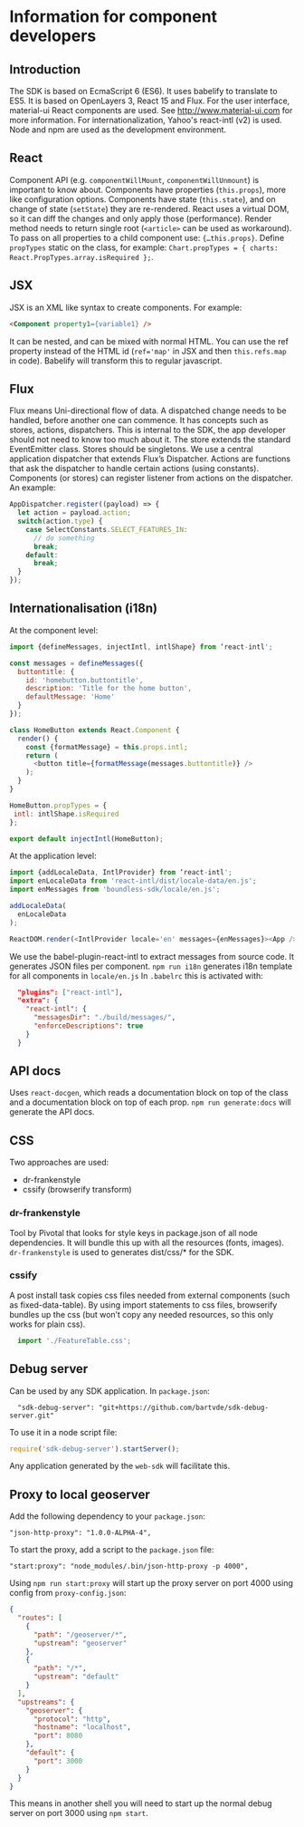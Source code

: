 # Information for component developers

## Introduction

The SDK is based on EcmaScript 6 (ES6). It uses babelify to translate to ES5.
It is based on OpenLayers 3, React 15 and Flux.
For the user interface, material-ui React components are used. See http://www.material-ui.com for more information.
For internationalization, Yahoo's react-intl (v2) is used.
Node and npm are used as the development environment.

## React

Component API (e.g. ```componentWillMount```, ```componentWillUnmount```) is important to know about.
Components have properties (```this.props```), more like configuration options.
Components have state (```this.state```), and on change of state (```setState```) they are re-rendered.
React uses a virtual DOM, so it can diff the changes and only apply those (performance).
Render method needs to return single root (```<article>``` can be used as workaround).
To pass on all properties to a child component use: ```{…this.props}```.
Define ```propTypes``` static on the class, for example: ```Chart.propTypes = { charts: React.PropTypes.array.isRequired };```.

## JSX

JSX is an XML like syntax to create components. For example:

```html
<Component property1={variable1} />
```

It can be nested, and can be mixed with normal HTML.
You can use the ref property instead of the HTML id (```ref='map'``` in JSX and then ```this.refs.map``` in code).
Babelify will transform this to regular javascript.

## Flux

Flux means Uni-directional flow of data.
A dispatched change needs to be handled, before another one can commence.
It has concepts such as stores, actions, dispatchers.
This is internal to the SDK, the app developer should not need to know too much about it.
The store extends the standard EventEmitter class.
Stores should be singletons.
We use a central application dispatcher that extends Flux’s Dispatcher.
Actions are functions that ask the dispatcher to handle certain actions (using constants).
Components (or stores) can register listener from actions on the dispatcher. An example:

```javascript
AppDispatcher.register((payload) => {
  let action = payload.action;
  switch(action.type) {
    case SelectConstants.SELECT_FEATURES_IN:
      // do something
      break;
    default:
      break;
  }
});
```

## Internationalisation (i18n)

At the component level:

```javascript
import {defineMessages, injectIntl, intlShape} from ‘react-intl';

const messages = defineMessages({
  buttontitle: {
    id: 'homebutton.buttontitle',
    description: 'Title for the home button',
    defaultMessage: 'Home'
  }
});

class HomeButton extends React.Component {
  render() {
    const {formatMessage} = this.props.intl;
    return (
      <button title={formatMessage(messages.buttontitle)} />
    );
  }
}

HomeButton.propTypes = {
 intl: intlShape.isRequired
};

export default injectIntl(HomeButton);
```

At the application level:

```javascript
import {addLocaleData, IntlProvider} from ‘react-intl';
import enLocaleData from 'react-intl/dist/locale-data/en.js';
import enMessages from 'boundless-sdk/locale/en.js';

addLocaleData(
  enLocaleData
);

ReactDOM.render(<IntlProvider locale='en' messages={enMessages}><App /></IntlProvider>, document.getElementById('main'));
```

We use the babel-plugin-react-intl to extract messages from source code.
It generates JSON files per component.
```npm run i18n``` generates i18n template for all components in ```locale/en.js```
In ```.babelrc``` this is activated with:

```json
  "plugins": ["react-intl"],
  "extra": {
    "react-intl": {
      "messagesDir": "./build/messages/",
      "enforceDescriptions": true
    }
  }
```

## API docs

Uses ```react-docgen```, which reads a documentation block on top of the class and a documentation block on top of each prop.
```npm run generate:docs``` will generate the API docs.

## CSS

Two approaches are used:

  * dr-frankenstyle
  * cssify (browserify transform)

### dr-frankenstyle

Tool by Pivotal that looks for style keys in package.json of all node dependencies.
It will bundle this up with all the resources (fonts, images).
```dr-frankenstyle``` is used to generates dist/css/* for the SDK.

### cssify

A post install task copies css files needed from external components (such as fixed-data-table).
By using import statements to css files, browserify bundles up the css (but won’t copy any needed resources, so this only works for plain css).

```javascript
  import './FeatureTable.css';
```

## Debug server

Can be used by any SDK application. In ```package.json```:

```
  "sdk-debug-server": "git+https://github.com/bartvde/sdk-debug-server.git"
```

To use it in a node script file:

```javascript
require('sdk-debug-server').startServer();
```

Any application generated by the ```web-sdk``` will facilitate this.

## Proxy to local geoserver

Add the following dependency to your ```package.json```:

```
"json-http-proxy": "1.0.0-ALPHA-4",
```

To start the proxy, add a script to the ```package.json``` file:

```
"start:proxy": "node_modules/.bin/json-http-proxy -p 4000",
```

Using ```npm run start:proxy``` will start up the proxy server on port 4000 using config from ```proxy-config.json```:

```json
{
  "routes": [
    {
      "path": "/geoserver/*",
      "upstream": "geoserver"
    },
    {
      "path": "/*",
      "upstream": "default"
    }
  ],
  "upstreams": {
    "geoserver": {
      "protocol": "http",
      "hostname": "localhost",
      "port": 8080
    },
    "default": {
      "port": 3000
    }
  }
}
```

This means in another shell you will need to start up the normal debug server on port 3000 using ```npm start```.
